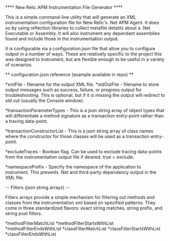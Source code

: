 **** New Relic APM Instrumentation File Generator ****

This is a simple command-line utility that will generate an XML instrumentation configuration file for New Relic's .Net APM Agent. It does so by using reflection libraries to collect metafile detatils about a .Net Executable or Assembly. It will also instrument any dependant assemblies found and include those in the instrumentation output.

It is configurable via a configuration.json file that allow you to configure output in a number of ways.  These are relatively specific to the project this was designed to instrument, but are flexible enough to be useful in a variety of scenarios.

** configuration.json reference (example available in repo) **

*xmlFile - filename for the output XML file.
*stdOutFile - filename to store output messages such as success, failure, or progress output for troubleshooting. This is optional, but if it is missing the output will redirect to std out (usually the Console window).

*transactionParameterTypes - This is a json string array of object types that will differentiate a method signature as a transaction entry-point rather than a tracing data-point.

*transactionConstructorList - This is a json string array of class names where the constructor for those classes will be used as a transaction entry-point.

*excludeTraces - Boolean flag. Can be used to exclude tracing data-points from the instrumentation output file if desired. true = exclude.

*namespacePrefix - Specify the namespace of the application to instrument.  This prevents .Net and third-party dependency output in the XML file.

-- Filters (json string arrays) --

Filters arrays provide a simple mechanism for filtering out methods and classes from the instrumentation xml based on specified patterns.  They come in three standardized flavors:  exact string matches, string prefix, and string post filters.

*methodFilterMatchList
*methodFilterStartsWithList
*methodFilterEndsWithList
*classFilterMatchList
*classFilterStartsWithList
*classFilterEndsWithList
